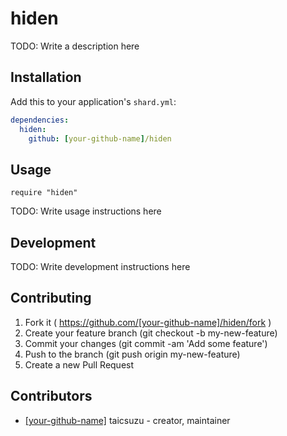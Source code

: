 # hiden

TODO: Write a description here

## Installation

Add this to your application's `shard.yml`:

```yaml
dependencies:
  hiden:
    github: [your-github-name]/hiden
```

## Usage

```crystal
require "hiden"
```

TODO: Write usage instructions here

## Development

TODO: Write development instructions here

## Contributing

1. Fork it ( https://github.com/[your-github-name]/hiden/fork )
2. Create your feature branch (git checkout -b my-new-feature)
3. Commit your changes (git commit -am 'Add some feature')
4. Push to the branch (git push origin my-new-feature)
5. Create a new Pull Request

## Contributors

- [[your-github-name]](https://github.com/[your-github-name]) taicsuzu - creator, maintainer
